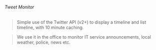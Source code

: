 ###### Tweet Monitor

> Simple use of the Twitter API (v2+) to display a timeline and list timeline, with 10 minute caching.

> We use it in the office to monitor IT service announcements, local weather, police, news etc.
